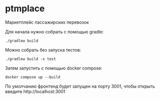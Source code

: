 # ptmplace

Маркетплейс пассажирских перевозок

Для начала нужно собрать с помощью gradle:

```./gradlew build```

Можно собрать без запуска тестов:

```./gradlew build -x test```

Затем запустить с помощью docker compose:

```docker compose up --build```

По умолчанию фронтенд будет запущен на порту 3001, чтобы открыть введите http://localhost:3001